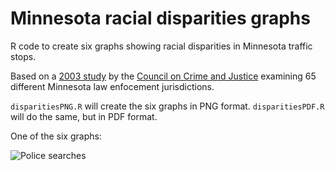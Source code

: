 # Minnesota racial disparities graphs

R code to create six graphs showing racial disparities in Minnesota traffic stops.

Based on a <a href="http://www.crimeandjustice.org/researchReports/Racial%20Profiling%20Report-%20All%20participating%20Jurisdictions.pdf">2003 study</a> by the <a href="http://www.crimeandjustice.org">Council on Crime and Justice</a> examining 65 different Minnesota law enfocement jurisdictions.

`disparitiesPNG.R` will create the six graphs in PNG format. `disparitiesPDF.R` will do the same, but in PDF format.

One of the six graphs: 

![Police searches](https://raw.githubusercontent.com/pioneerpress/code/master/disparities/searches.png)
